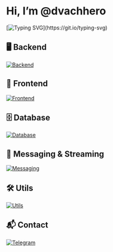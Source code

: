 # Hi, I’m @dvachhero

[![Typing SVG](https://readme-typing-svg.herokuapp.com?font=Fira+Code&size=24&pause=1000&color=26A5E4&width=500&lines=Backend+%7C+Frontend+%7C+DevOps;)](https://git.io/typing-svg)

## 🖥 Backend  
[![Backend](https://skillicons.dev/icons?i=python,django,fastapi)](https://skillicons.dev)

## 🎨 Frontend  
[![Frontend](https://skillicons.dev/icons?i=react,js,ts,html,css,nodejs)](https://skillicons.dev)

## 🗄 Database  
[![Database](https://skillicons.dev/icons?i=mysql,mongodb,postgres,redis)](https://skillicons.dev)

## 🔗 Messaging & Streaming  
[![Messaging](https://skillicons.dev/icons?i=kafka)](https://skillicons.dev)

## 🛠 Utils  
[![Utils](https://skillicons.dev/icons?i=github,docker,linux,ubuntu)](https://skillicons.dev)

## 📬 Contact  
[![Telegram](https://img.shields.io/badge/Telegram-2CA5E0?style=for-the-badge&logo=telegram&logoColor=white)](https://t.me/dvachhero)
